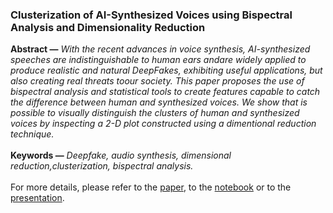 ### Clusterization of AI-Synthesized Voices using Bispectral Analysis and Dimensionality Reduction

**Abstract —** *With the recent advances in voice synthesis, AI-synthesized speeches are indistinguishable to human ears andare widely applied to produce realistic and natural DeepFakes, exhibiting useful applications, but also creating real threats toour society. This paper proposes the use of bispectral analysis and statistical tools to create features capable to catch the difference between human and synthesized voices. We show that is possible to visually distinguish the clusters of human and synthesized voices by inspecting a 2-D plot constructed using a dimentional reduction technique.*  
<br>
**Keywords —** *Deepfake, audio synthesis, dimensional reduction,clusterization, bispectral analysis.*  
<br>
For more details, please refer to the [paper](), to the [notebook](https://github.com/AlmeidaAlin3/AI-Synthesized_Voices_Clusterization/blob/main/colab_notebook/Clusterization%20of%20AI-Synthesized%20Voices%20-%20Aline%20Gabriel%20de%20Almeida.ipynb) or to the [presentation]().
